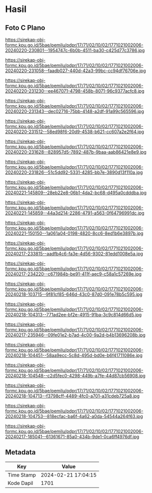 # Hasil

## Foto C Plano

https://sirekap-obj-formc.kpu.go.id/5bae/pemilu/pdpr/17/71/02/10/02/1771021002006-20240220-230801--1954747c-6b0b-4511-ba30-c425d77c3786.jpg

https://sirekap-obj-formc.kpu.go.id/5bae/pemilu/pdpr/17/71/02/10/02/1771021002006-20240220-231058--faadb027-440d-42a3-99bc-cc94df76706e.jpg

https://sirekap-obj-formc.kpu.go.id/5bae/pemilu/pdpr/17/71/02/10/02/1771021002006-20240220-231230--ee467071-4798-458b-8071-96c9377acfc8.jpg

https://sirekap-obj-formc.kpu.go.id/5bae/pemilu/pdpr/17/71/02/10/02/1771021002006-20240220-231343--dec02716-75bb-4148-a2df-91a99c565596.jpg

https://sirekap-obj-formc.kpu.go.id/5bae/pemilu/pdpr/17/71/02/10/02/1771021002006-20240220-231512--58ed98f6-20d9-4538-b621-cc607a2e2f64.jpg

https://sirekap-obj-formc.kpu.go.id/5bae/pemilu/pdpr/17/71/02/10/02/1771021002006-20240220-231628--828957d5-7892-487b-9baa-aab86421e8e9.jpg

https://sirekap-obj-formc.kpu.go.id/5bae/pemilu/pdpr/17/71/02/10/02/1771021002006-20240220-231826--51c5dd92-5331-4285-bb7e-3890d13f110a.jpg

https://sirekap-obj-formc.kpu.go.id/5bae/pemilu/pdpr/17/71/02/10/02/1771021002006-20240221-145809--28eb22e8-06b1-4da2-bc68-d495a0cdddba.jpg

https://sirekap-obj-formc.kpu.go.id/5bae/pemilu/pdpr/17/71/02/10/02/1771021002006-20240221-145859--44a3d214-2286-4791-a563-0f64796991dc.jpg

https://sirekap-obj-formc.kpu.go.id/5bae/pemilu/pdpr/17/71/02/10/02/1771021002006-20240221-150150--1a061a04-0198-4820-8cc6-8ed1b6e3897b.jpg

https://sirekap-obj-formc.kpu.go.id/5bae/pemilu/pdpr/17/71/02/10/02/1771021002006-20240217-233815--aadfb4c6-fa3e-4d56-9302-81edd1008e5a.jpg

https://sirekap-obj-formc.kpu.go.id/5bae/pemilu/pdpr/17/71/02/10/02/1771021002006-20240217-234220--c671984b-be91-411f-aec9-c58a1c57269e.jpg

https://sirekap-obj-formc.kpu.go.id/5bae/pemilu/pdpr/17/71/02/10/02/1771021002006-20240218-103715--9f81cf85-646d-43c0-87d0-091e78b5c595.jpg

https://sirekap-obj-formc.kpu.go.id/5bae/pemilu/pdpr/17/71/02/10/02/1771021002006-20240218-104313--771ad2ee-bf2e-4915-91ba-3c9c814d66d5.jpg

https://sirekap-obj-formc.kpu.go.id/5bae/pemilu/pdpr/17/71/02/10/02/1771021002006-20240217-235946--09fe01e2-b7ad-4c00-9a2d-b4b13696208b.jpg

https://sirekap-obj-formc.kpu.go.id/5bae/pemilu/pdpr/17/71/02/10/02/1771021002006-20240218-104451--58aa9ecc-5c8d-495d-bd0e-b6f41711086e.jpg

https://sirekap-obj-formc.kpu.go.id/5bae/pemilu/pdpr/17/71/02/10/02/1771021002006-20240218-104548--c2d5fec0-4298-449b-a7fe-44d87cb56908.jpg

https://sirekap-obj-formc.kpu.go.id/5bae/pemilu/pdpr/17/71/02/10/02/1771021002006-20240218-104713--f3798cff-4489-4fc0-a701-a31cdeb725a8.jpg

https://sirekap-obj-formc.kpu.go.id/5bae/pemilu/pdpr/17/71/02/10/02/1771021002006-20240218-104753--818ecfac-ba6f-4a62-a0da-54544a264f63.jpg

https://sirekap-obj-formc.kpu.go.id/5bae/pemilu/pdpr/17/71/02/10/02/1771021002006-20240217-185041--61361671-85a0-434b-9de1-0ca6ff4976df.jpg


## Metadata

| Key        | Value               |
| ---------- | ------------------- |
| Time Stamp | 2024-02-21 17:04:15 |
| Kode Dapil | 1701                |



